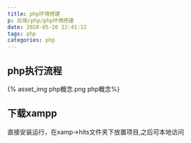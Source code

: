 ```yaml
---
title: php环境搭建
p: 后端/php/php环境搭建
date: 2020-05-26 22:41:12
tags: php
categories: php
---
```

## php执行流程

{% asset_img php概念.png php概念%}

## 下载xampp

直接安装运行，在xamp->hits文件夹下放置项目,之后可本地访问
